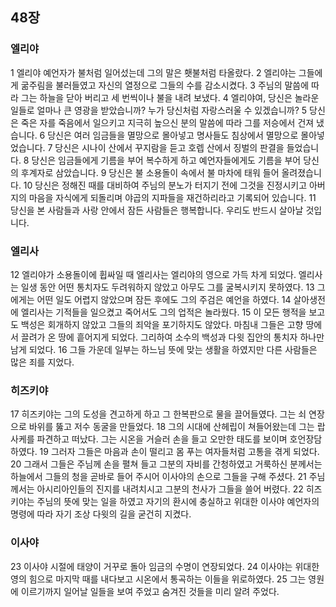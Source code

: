 ## 48장
### 엘리야
1 엘리야 예언자가 불처럼 일어섰는데 그의 말은 횃불처럼 타올랐다.
2 엘리야는 그들에게 굶주림을 불러들였고 자신의 열정으로 그들의 수를 감소시켰다.
3 주님의 말씀에 따라 그는 하늘을 닫아 버리고 세 번씩이나 불을 내려 보냈다.
4 엘리야여, 당신은 놀라운 일들로 얼마나 큰 영광을 받았습니까? 누가 당신처럼 자랑스러울 수 있겠습니까?
5 당신은 죽은 자를 죽음에서 일으키고 지극히 높으신 분의 말씀에 따라 그를 저승에서 건져 냈습니다.
6 당신은 여러 임금들을 멸망으로 몰아넣고 명사들도 침상에서 멸망으로 몰아넣었습니다.
7 당신은 시나이 산에서 꾸지람을 듣고 호렙 산에서 징벌의 판결을 들었습니다.
8 당신은 임금들에게 기름을 부어 복수하게 하고 예언자들에게도 기름을 부어 당신의 후계자로 삼았습니다.
9 당신은 불 소용돌이 속에서 불 마차에 태워 들어 올려졌습니다.
10 당신은 정해진 때를 대비하여 주님의 분노가 터지기 전에 그것을 진정시키고 아버지의 마음을 자식에게 되돌리며 야곱의 지파들을 재건하리라고 기록되어 있습니다.
11 당신을 본 사람들과 사랑 안에서 잠든 사람들은 행복합니다. 우리도 반드시 살아날 것입니다.
### 엘리사
12 엘리야가 소용돌이에 휩싸일 때 엘리사는 엘리야의 영으로 가득 차게 되었다. 엘리사는 일생 동안 어떤 통치자도 두려워하지 않았고 아무도 그를 굴복시키지 못하였다.
13 그에게는 어떤 일도 어렵지 않았으며 잠든 후에도 그의 주검은 예언을 하였다.
14 살아생전에 엘리사는 기적들을 일으켰고 죽어서도 그의 업적은 놀라웠다.
15 이 모든 행적을 보고도 백성은 회개하지 않았고 그들의 죄악을 포기하지도 않았다. 마침내 그들은 고향 땅에서 끌려가 온 땅에 흩어지게 되었다. 그리하여 소수의 백성과 다윗 집안의 통치자 하나만 남게 되었다.
16 그들 가운데 일부는 하느님 뜻에 맞는 생활을 하였지만 다른 사람들은 많은 죄를 지었다.
### 히즈키야
17 히즈키야는 그의 도성을 견고하게 하고 그 한복판으로 물을 끌어들였다. 그는 쇠 연장으로 바위를 뚫고 저수 동굴을 만들었다.
18 그의 시대에 산헤립이 쳐들어왔는데 그는 랍 사케를 파견하고 떠났다. 그는 시온을 거슬러 손을 들고 오만한 태도를 보이며 호언장담하였다.
19 그러자 그들은 마음과 손이 떨리고 몸 푸는 여자들처럼 고통을 겪게 되었다.
20 그래서 그들은 주님께 손을 펼쳐 들고 그분의 자비를 간청하였고 거룩하신 분께서는 하늘에서 그들의 청을 곧바로 들어 주시어 이사야의 손으로 그들을 구해 주셨다.
21 주님께서는 아시리아인들의 진지를 내려치시고 그분의 천사가 그들을 쓸어 버렸다.
22 히즈키야는 주님의 뜻에 맞는 일을 하였고 자기의 환시에 충실하고 위대한 이사야 예언자의 명령에 따라 자기 조상 다윗의 길을 굳건히 지켰다.
### 이사야
23 이사야 시절에 태양이 거꾸로 돌아 임금의 수명이 연장되었다.
24 이사야는 위대한 영의 힘으로 마지막 때를 내다보고 시온에서 통곡하는 이들을 위로하였다.
25 그는 영원에 이르기까지 일어날 일들을 보여 주었고 숨겨진 것들을 미리 알려 주었다.
